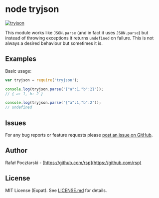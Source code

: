 node tryjson
============
[![tryjson](https://nodei.co/npm/tryjson.png?compact=true)](https://www.npmjs.com/package/tryjson)

This module works like `JSON.parse` (and in fact it uses `JSON.parse`) but instead of throwing exceptions it returns `undefined` on failure. This is not always a desired behaviour but sometimes it is.

Examples
--------
Basic usage:

```js
var tryjson = require('tryjson');

console.log(tryjson.parse('{"a":1,"b":2}'));
// { a: 1, b: 2 }

console.log(tryjson.parse('{"a":1,"b":2'));
// undefined
```

Issues
------
For any bug reports or feature requests please
[post an issue on GitHub](https://github.com/rsp/node-tryjson/issues).

Author
------
Rafał Pocztarski - [https://github.com/rsp](https://github.com/rsp)

License
-------
MIT License (Expat). See [LICENSE.md](LICENSE.md) for details.
